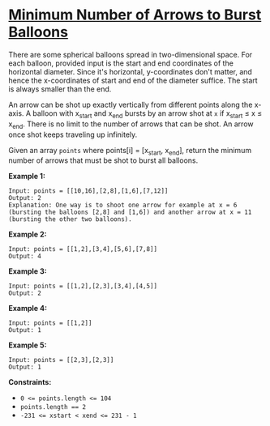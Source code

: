 # [Minimum Number of Arrows to Burst Balloons](https://leetcode.com/explore/challenge/card/october-leetcoding-challenge/560/week-2-october-8th-october-14th/3490/)

There are some spherical balloons spread in two-dimensional space. For each balloon, provided input is the start and end coordinates of the horizontal diameter. Since it's horizontal, y-coordinates don't matter, and hence the x-coordinates of start and end of the diameter suffice. The start is always smaller than the end.

An arrow can be shot up exactly vertically from different points along the x-axis. A balloon with x<sub>start</sub> and x<sub>end</sub> bursts by an arrow shot at `x` if x<sub>start</sub> ≤ x ≤ x<sub>end</sub>. There is no limit to the number of arrows that can be shot. An arrow once shot keeps traveling up infinitely.

Given an array `points` where points[i] = [x<sub>start</sub>, x<sub>end</sub>], return the minimum number of arrows that must be shot to burst all balloons.

**Example 1:**

```
Input: points = [[10,16],[2,8],[1,6],[7,12]]
Output: 2
Explanation: One way is to shoot one arrow for example at x = 6 (bursting the balloons [2,8] and [1,6]) and another arrow at x = 11 (bursting the other two balloons).
```

**Example 2:**

```
Input: points = [[1,2],[3,4],[5,6],[7,8]]
Output: 4
```

**Example 3:**

```
Input: points = [[1,2],[2,3],[3,4],[4,5]]
Output: 2
```

**Example 4:**

```
Input: points = [[1,2]]
Output: 1
```

**Example 5:**

```
Input: points = [[2,3],[2,3]]
Output: 1
```

**Constraints:**

-   `0 <= points.length <= 104`
-   `points.length == 2`
-   `-231 <= xstart < xend <= 231 - 1`
